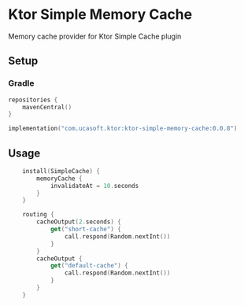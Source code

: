 # Ktor Simple Memory Cache
Memory cache provider for Ktor Simple Cache plugin
## Setup
### Gradle
```kotlin
repositories {
    mavenCentral()
}

implementation("com.ucasoft.ktor:ktor-simple-memory-cache:0.0.8")
```
## Usage
```kotlin
    install(SimpleCache) {
        memoryCache {
            invalidateAt = 10.seconds
        }
    }

    routing {
        cacheOutput(2.seconds) {
            get("short-cache") {
                call.respond(Random.nextInt())
            }
        }
        cacheOutput {
            get("default-cache") {
                call.respond(Random.nextInt())
            }
        }
    }
```